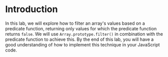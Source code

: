 # Introduction

In this lab, we will explore how to filter an array's values based on a predicate function, returning only values for which the predicate function returns `false`. We will use `Array.prototype.filter()` in combination with the predicate function to achieve this. By the end of this lab, you will have a good understanding of how to implement this technique in your JavaScript code.
